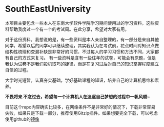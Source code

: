 # SouthEastUniversity
  本项目主要包含一些本人在东南大学软件学院学习期间使用过的学习资料，这些资料帮助我度过一个有一个的考试周。在此分享，希望对大家有用。

  对于这份资料，我想说的是，有一些资料是本人亲自整理的，有一部分是来自其他同学，希望以后的同学可以继续整理，其实我认为在考试前，花点时间对知识点做结构性梳理和查漏补缺是非常好的习惯，不过每人的学习习惯和方法不同，大家都有自己的方式来复习。
  有一些资料是含有一些往年的试卷，可能会有原题，但是我认为试卷不是我们投机取巧的捷径，而是在复习过后对自己的知识掌握程度建立自信的过程。

  大学时光短暂，认真夯实基础，学好基础课程的知识，培养自己的计算机思维和素养。



**不畏将来 不念过去，希望每一个计算机人在追逐自己梦想的过程中一帆风顺~**



目前这个repo内容确实比较多，在网络条件不是非常好的情况下，下载非常容易失败，如果只是下载一部分，推荐使用Gitzip插件。如果想要完全下载，可以考虑使用github的[镜像](http://gitd.cc/)

  

  
